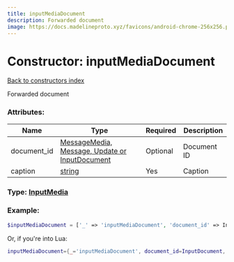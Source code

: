 ```yaml
---
title: inputMediaDocument
description: Forwarded document
image: https://docs.madelineproto.xyz/favicons/android-chrome-256x256.png
---
```

# Constructor: inputMediaDocument  
[Back to constructors index](index.md)



Forwarded document

### Attributes:

| Name     |    Type       | Required | Description |
|----------|---------------|----------|-------------|
|document\_id|[MessageMedia, Message, Update or InputDocument](../types/InputDocument.md) | Optional|Document ID|
|caption|[string](../types/string.md) | Yes|Caption|



### Type: [InputMedia](../types/InputMedia.md)


### Example:

```php
$inputMediaDocument = ['_' => 'inputMediaDocument', 'document_id' => InputDocument, 'caption' => 'string'];
```  


Or, if you're into Lua:

```lua
inputMediaDocument={_='inputMediaDocument', document_id=InputDocument, caption='string'}

```


